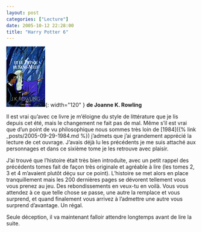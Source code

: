 ```yaml
---
layout: post
categories: ["Lecture"]
date: 2005-10-12 22:28:00
title: "Harry Potter 6"
---
```


![couverture](/assets/images/couv_lecture/potter6.webp){: width="120" } **de Joanne K. Rowling**

Il est vrai qu’avec ce
livre je m’éloigne du style de littérature que je lis depuis cet été,
mais le changement ne fait pas de mal. Même s’il est vrai que d’un
point de vu philosophique nous sommes très loin de
[1984]({% link _posts/2005-09-29-1984.md %}) j’admets que j’ai
grandement apprécié la lecture de cet ouvrage. J’avais déjà lu les
précédents je me suis attaché aux personnages et dans ce sixième tome je
les retrouve avec plaisir.

J’ai trouvé que l’histoire était très bien introduite, avec un petit
rappel des précédents tomes fait de façon très originale et agréable à
lire (les tomes 2, 3 et 4 m’avaient plutôt déçu sur ce point).
L’histoire se met alors en place tranquillement mais les 200 dernières
pages se dévorent tellement vous vous prenez au jeu. Des rebondissements
en veux-tu en voilà. Vous vous attendez à ce que telle chose se passe,
une autre la remplace et vous surprend, et quand finalement vous arrivez
à l’admettre une autre vous surprend d’avantage. Un régal.

Seule déception, il va maintenant falloir attendre longtemps avant de
lire la suite.


